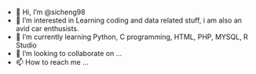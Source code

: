 - 👋 Hi, I’m @sicheng98
- 👀 I’m interested in Learning coding and data related stuff, i am also an avid car enthusists.
- 🌱 I’m currently learning Python, C programming, HTML, PHP, MYSQL, R Studio
- 💞️ I’m looking to collaborate on ...
- 📫 How to reach me ...

<!---
sicheng98/sicheng98 is a ✨ special ✨ repository because its `README.md` (this file) appears on your GitHub profile.
You can click the Preview link to take a look at your changes.
--->
